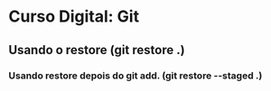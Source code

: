 # Curso Digital: Git 

## Usando o restore (git restore .)

### Usando restore depois do git add. (git restore --staged .)